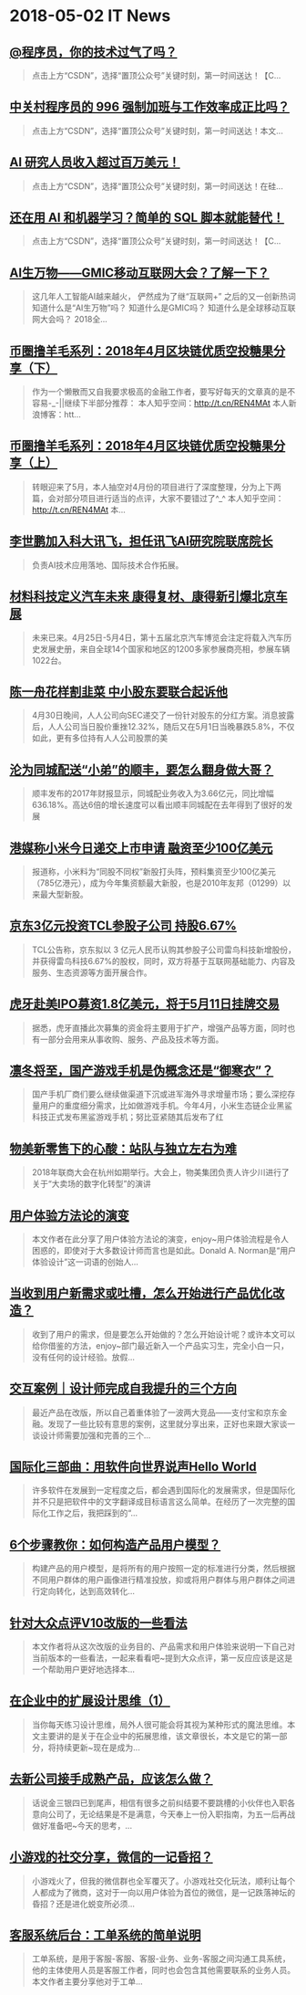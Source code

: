 # 2018-05-02 IT News
 ## [@程序员，你的技术过气了吗？](https://blog.csdn.net/csdnnews/article/details/80161548)
 > 点击上方“CSDN”，选择“置顶公众号”关键时刻，第一时间送达！【C...
 ## [中关村程序员的 996 强制加班与工作效率成正比吗？](https://blog.csdn.net/csdnnews/article/details/80161551)
 > 点击上方“CSDN”，选择“置顶公众号”关键时刻，第一时间送达！本文...
 ## [AI 研究人员收入超过百万美元！](https://blog.csdn.net/csdnnews/article/details/80161553)
 > 点击上方“CSDN”，选择“置顶公众号”关键时刻，第一时间送达！在硅...
 ## [还在用 AI 和机器学习？简单的 SQL 脚本就能替代！](https://blog.csdn.net/csdnnews/article/details/80161554)
 > 点击上方“CSDN”，选择“置顶公众号”关键时刻，第一时间送达！【C...
 ## [AI生万物——GMIC移动互联网大会？了解一下？](https://www.jianshu.com/p/5e7762c3081d)
 > 这几年人工智能AI越来越火， 俨然成为了继“互联网+” 之后的又一创新热词 知道什么是“AI生万物”吗？ 知道什么是GMIC吗？ 知道什么是全球移动互联网大会吗？ 2018全...
 ## [币圈撸羊毛系列：2018年4月区块链优质空投糖果分享（下）](https://www.jianshu.com/p/d25216aae167)
 > 作为一个懒散而又自我要求极高的金融工作者，要写好每天的文章真的是不容易-_-||继续下半部分推荐： 本人知乎空间：http://t.cn/REN4MAt 本人新浪博客：htt...
 ## [币圈撸羊毛系列：2018年4月区块链优质空投糖果分享（上）](https://www.jianshu.com/p/cb2c24cf221c)
 > 转眼迎来了5月，本人抽空对4月份的项目进行了深度整理，分为上下两篇，会对部分项目进行适当的点评，大家不要错过了^_^ 本人知乎空间：http://t.cn/REN4MAt 本...
 ## [李世鹏加入科大讯飞，担任讯飞AI研究院联席院长](http://www.lanjingtmt.com/news/detail/34639.shtml)
 > 负责AI技术应用落地、国际技术合作拓展。
 ## [材料科技定义汽车未来  康得复材、康得新引爆北京车展](http://www.lanjingtmt.com/news/detail/34638.shtml)
 > 未来已来。4月25日-5月4日，第十五届北京汽车博览会注定将载入汽车历史发展史册，来自全球14个国家和地区的1200多家参展商亮相，参展车辆1022台。
 ## [陈一舟花样割韭菜 中小股东要联合起诉他](http://www.lanjingtmt.com/news/detail/34636.shtml)
 > 4月30日晚间，人人公司向SEC递交了一份针对股东的分红方案。消息披露后，人人公司当日股价重挫12.32%，随后又在5月1日当晚暴跌5.8%，不仅如此，更有多位持有人人公司股票的美
 ## [沦为同城配送“小弟”的顺丰，要怎么翻身做大哥？](http://www.lanjingtmt.com/news/detail/34632.shtml)
 > 顺丰发布的2017年财报显示，同城配业务收入为3.66亿元，同比增幅636.18%。高达6倍的增长速度可以看出顺丰同城配在去年得到了很好的发展
 ## [港媒称小米今日递交上市申请 融资至少100亿美元](http://www.lanjingtmt.com/news/detail/34635.shtml)
 > 报道称，小米料为“同股不同权”新股打头阵，预料集资至少100亿美元（785亿港元），成为今年集资额最大新股，也是2010年友邦（01299）以来最大型新股。
 ## [京东3亿元投资TCL参股子公司 持股6.67%](http://www.lanjingtmt.com/news/detail/34633.shtml)
 > TCL公告称，京东拟以 3 亿元人民币认购其参股子公司雷鸟科技新增股份，并获得雷鸟科技6.67%的股权，同时，双方将基于互联网基础能力、内容及服务、生态资源等方面开展合作。
 ## [虎牙赴美IPO募资1.8亿美元，将于5月11日挂牌交易](http://www.lanjingtmt.com/news/detail/34631.shtml)
 > 据悉，虎牙直播此次募集的资金将主要用于扩产，增强产品等方面，同时也有一部分会用来从事收购、服务、产品及技术等方面。
 ## [凛冬将至，国产游戏手机是伪概念还是“御寒衣”？](http://www.lanjingtmt.com/news/detail/34625.shtml)
 > 国产手机厂商们要么继续做渠道下沉或进军海外寻求增量市场；要么深挖存量用户的重度细分需求，比如做游戏手机。今年4月，小米生态链企业黑鲨科技正式发布黑鲨游戏手机；努比亚紧随其后发布了红
 ## [物美新零售下的心酸：站队与独立左右为难](http://www.lanjingtmt.com/news/detail/34630.shtml)
 > 2018年联商大会在杭州如期举行。大会上，物美集团负责人许少川进行了关于“大卖场的数字化转型”的演讲
 ## [用户体验方法论的演变](http://www.woshipm.com/ucd/1012240.html)
 > 本文作者在此分享了用户体验方法论的演变，enjoy~用户体验流程是令人困惑的，即使对于大多数设计师而言也是如此。Donald A. Norman是“用户体验设计”这一词语的创始人...
 ## [当收到用户新需求或吐槽，怎么开始进行产品优化改造？](http://www.woshipm.com/pmd/1012193.html)
 > 收到了用户的需求，但是要怎么开始做的？怎么开始设计呢？或许本文可以给你借鉴的方法，enjoy~部门最近新入一个产品实习生，完全小白一只，没有任何的设计经验。放假...
 ## [交互案例｜设计师完成自我提升的三个方向](http://www.woshipm.com/ucd/1012018.html)
 > 最近产品在改版，所以自己着重体验了一波两大竞品——支付宝和京东金融。发现了一些比较有意思的案例，这里就分享出来，正好也来跟大家谈一谈设计师需要加强和完善的三个...
 ## [国际化三部曲：用软件向世界说声Hello World](http://www.woshipm.com/pd/1001713.html)
 > 许多软件在发展到一定程度之后，都会遇到国际化的发展需求，但是国际化并不只是把软件中的文字翻译成目标语言这么简单。在经历了一次完整的国际化工作之后，我把踩到的“...
 ## [6个步骤教你：如何构造产品用户模型？](http://www.woshipm.com/user-research/1004854.html)
 > 构建产品的用户模型，是将所有的用户按照一定的标准进行分类，然后根据不同用户群体的用户画像进行精准投放，抑或将用户群体与用户群体之间进行定向转化，达到高效转化...
 ## [针对大众点评V10改版的一些看法](http://www.woshipm.com/pd/1011732.html)
 > 本文作者将从这次改版的业务目的、产品需求和用户体验来说明一下自己对当前版本的一些看法，一起来看看吧~提到大众点评，第一反应应该是这是一个帮助用户更好地选择本...
 ## [在企业中的扩展设计思维（1）](http://www.woshipm.com/pd/1011950.html)
 > 当你每天练习设计思维，局外人很可能会将其视为某种形式的魔法思维。本文主要讲的是关于在企业中的拓展思维，该文章很长，本文是它的第一部分，将持续更新~现在是成为...
 ## [去新公司接手成熟产品，应该怎么做？](http://www.woshipm.com/pmd/1012271.html)
 > 话说金三银四已到尾声，相信有很多之前纠结要不要跳槽的小伙伴也入职各意向公司了，无论结果是不是满意，今天奉上一份入职指南，为五一后再战做好准备吧~今天的思考，...
 ## [小游戏的社交分享，微信的一记昏招？](http://www.woshipm.com/pd/1011311.html)
 > 小游戏火了，但我的微信群也全军覆灭了。小游戏社交化玩法，顺利让每个人都成为了微商，这对于一向以用户体验为首位的微信，是一记跌落神坛的昏招？还是进化蜕变所必须...
 ## [客服系统后台：工单系统的简单说明](http://www.woshipm.com/pd/1011433.html)
 > 工单系统，是用于客服-客服、客服-业务、业务-客服之间沟通工具系统，他的主体使用人员是客服工作者，同时也会包含其他需要联系的业务人员。本文作者主要分享他对于工单...
